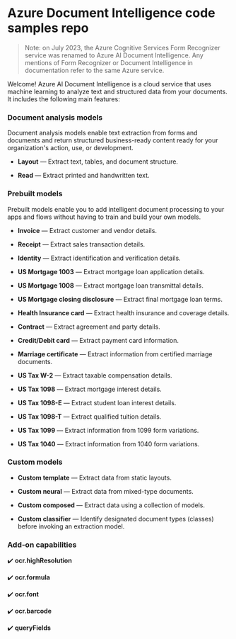 # Azure Document Intelligence code samples repo

> Note: on July 2023, the Azure Cognitive Services Form Recognizer service was renamed to Azure AI Document Intelligence. Any mentions of Form Recognizer or Document Intelligence in documentation refer to the same Azure service.

Welcome! Azure AI Document Intelligence is a cloud service that uses machine learning to analyze text and structured data from your documents. It includes the following main features:

### Document analysis models

Document analysis models enable text extraction from forms and documents and return structured business-ready content ready for your organization's action, use, or development.

* **Layout** — Extract text, tables, and document structure.
  
* **Read** — Extract printed and handwritten text.


### Prebuilt models

Prebuilt models enable you to add intelligent document processing to your apps and flows without having to train and build your own models.

* **Invoice** — Extract customer and vendor details.

* **Receipt** — Extract sales transaction details.

* **Identity** — Extract identification and verification details.

* **US Mortgage 1003** — Extract mortgage loan application details.

* **US Mortgage 1008** — Extract mortgage loan transmittal details.

* **US Mortgage closing disclosure** — Extract final mortgage loan terms.

* **Health Insurance card** — Extract health insurance and coverage details.

* **Contract** — Extract agreement and party details.

* **Credit/Debit card** — Extract payment card information.

* **Marriage certificate** — Extract information from certified marriage documents.

* **US Tax W-2** — Extract taxable
compensation details.

* **US Tax 1098** — Extract mortgage interest details.

* **US Tax 1098-E** — Extract student loan interest details.

* **US Tax 1098-T** — Extract qualified tuition details.

* **US Tax 1099** — Extract information from 1099 form variations.

* **US Tax 1040** — Extract information from 1040 form variations.

### Custom models

* **Custom template** — Extract data from static layouts.

* **Custom neural** — Extract data from mixed-type documents.

* **Custom composed** — Extract data using a collection of models.

* **Custom classifier** — Identify designated document types (classes)
before invoking an extraction model.

### Add-on capabilities

✔️ **ocr.highResolution** 

✔️ **ocr.formula**

✔️ **ocr.font**

✔️ **ocr.barcode**

✔️ **queryFields**

